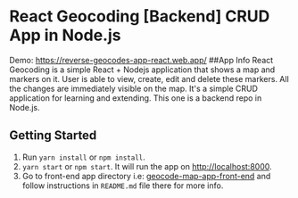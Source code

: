 # React Geocoding [Backend] CRUD App in Node.js
Demo: https://reverse-geocodes-app-react.web.app/
##App Info
React Geocoding is a simple React + Nodejs application that shows a map and markers on it. User is able to view, create, edit and delete these markers. All the changes are immediately visible on the map. It's a simple CRUD application for learning and extending. This one is a backend repo in Node.js.

## Getting Started

1. Run `yarn install` or `npm install`.
2. `yarn start` or `npm start`. It will run the app on [http://localhost:8000](http://localhost:8000).
3. Go to front-end app directory i.e: [geocode-map-app-front-end](https://github.com/ZtheLeader/react-geocodes-map-app) and follow instructions in `README.md` file there for more info.
